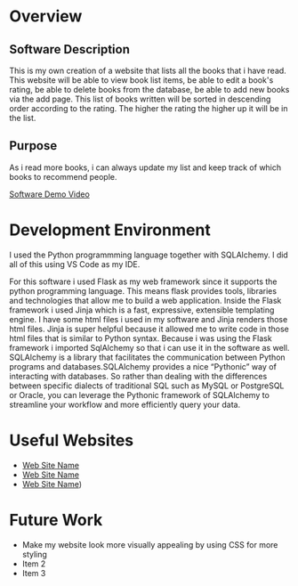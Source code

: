 # Overview

## Software Description

This is my own creation of a website that lists all the books that i have read.  This website will be able to view book list items, be able to edit a book's rating, be able to delete books from the database, be able to add new books via the add page. This list of books written will be sorted in descending order according to the rating. The higher the rating the higher up it will be in the list.  
 
## Purpose

As i read more books, i can always update my list and keep track of which books to recommend people.

[Software Demo Video](https://www.loom.com/share/f955f5949b234d8990d649f39290aed8)

# Development Environment

I used the Python programmming language together with SQLAlchemy. I did all of this using VS Code as my IDE.

For this software i used Flask as my web framework since it supports the python programming language.
This means flask provides tools, libraries and technologies that allow me to build a web application. Inside the Flask framework i used Jinja which is a fast, expressive, extensible templating engine. I have some html files i used in my software and Jinja renders those html files. Jinja is super helpful because it allowed me to write code in those html files that is similar to Python syntax.
Because i was using the Flask framework i imported SqlAlchemy so that i can use it in the software as well. SQLAlchemy is a library that facilitates the communication between Python programs and databases.SQLAlchemy provides a nice “Pythonic” way of interacting with databases. So rather than dealing with the differences between specific dialects of traditional SQL such as MySQL or PostgreSQL or Oracle, you can leverage the Pythonic framework of SQLAlchemy to streamline your workflow and more efficiently query your data.

# Useful Websites

- [Web Site Name](https://www.tutorialspoint.com/sqlalchemy/index.htm)
- [Web Site Name](https://flask.palletsprojects.com/en/2.2.x/quickstart/#a-minimal-application)
- [Web Site Name](https://jinja.palletsprojects.com/en/3.1.x/))

# Future Work

- Make my website look more visually appealing by using CSS for more styling
- Item 2
- Item 3